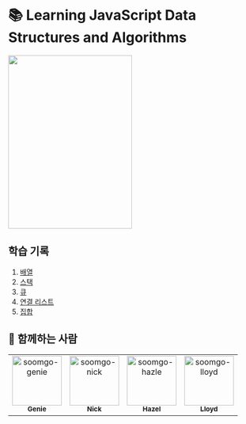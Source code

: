# 📚 Learning JavaScript Data Structures and Algorithms

<img src="https://github.com/user-attachments/assets/1a0e27f9-86bd-498b-8548-1e74b0ff8a87" width="250" height="350" />

<br />

## 학습 기록

<ol>
  <li>
    <a href="./02. 배열/README.md">배열</a>
  </li>
  <li>
    <a href="./03. 스택/README.md">스택</a>
  </li>
  <li>
    <a href="./04. 큐/README.md">큐</a>
  </li>
  <li>
    <a href="./05. 연결 리스트/README.md">연결 리스트</a>
  </li>
  <li>
    <a href="06. 집합/README.md">집합</a>
  </li>
</ol>

## 🤖 함께하는 사람

<table>
    <tr>
      <td align="center">
          <a href="https://github.com/wonjin-dev">
              <img src="https://avatars.githubusercontent.com/u/82315118?v=4" width="100;" alt="soomgo-genie"/>
              <br />
              <sub><b>Genie</b></sub>
          </a>
      </td>
      <td align="center">
          <a href="https://github.com/newnickkim">
              <img src="https://avatars.githubusercontent.com/u/129708778?v=4" width="100;" alt="soomgo-nick"/>
              <br />
              <sub><b>Nick</b></sub>
          </a>
      </td>
      <td align="center">
          <a href="https://github.com/hyenees">
              <img src="https://avatars.githubusercontent.com/u/60595240?v=4" width="100;" alt="soomgo-hazle"/>
              <br />
              <sub><b>Hazel</b></sub>
          </a>
      </td>
      <td align="center">
          <a href="https://github.com/lloydshin">
              <img src="https://avatars.githubusercontent.com/u/83817681?v=4" width="100;" alt="soomgo-lloyd"/>
              <br />
              <sub><b>Lloyd</b></sub>
          </a>
      </td>
      </tr>
</table>
